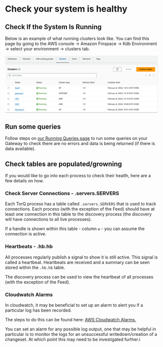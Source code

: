 Check your system is healthy
===============

## Check If the System Is Running

Below is an example of what running clusters look like. You can find this page by going to the AWS console -> Amazon Finspace -> Kdb Environment -> select your environment -> clusters tab.

![Clusters running example image](graphics/clusters-running.png)

## Run some queries

Follow steps on [our Running Queries page](https://dataintellecttech.github.io/TorQ-Amazon-FinSpace-Starter-Pack/11-runningqueries/) to run some queries on your Gateway to check there are no errors and data is being returned (if there is data available).

## Check tables are populated/growning

If you would like to go into each process to check their health, here are a few details on how.

### Check Server Connections - .servers.SERVERS

Each TorQ process has a table called `.servers.SERVERS` that is used to track connections. Each process (with the exception of the Feed) should have at least one connection in this table to the discovery process (the discovery will have connections to all live processes).

If a handle is shown within this table - column `w` - you can assume the connection is active.

### Heartbeats - .hb.hb

All processes regularly publish a signal to show it is still active. This signal is called a heartbeat. Heartbeats are received and a summary can be seen stored within the `.hb.hb` table.

The discovery process can be used to view the heartbeat of all processes (with the exception of the Feed).

### Cloudwatch Alarms

In cloudwatch, it may be beneficial to set up an alarm to alert you if a particular log has been recorded.

The steps to do this can be found here: [AWS Cloudwatch Alarms.](https://docs.aws.amazon.com/AmazonCloudWatch/latest/monitoring/Create_alarm_log_group_metric_filter.html)

You can set an alarm for any possible log output, one that may be helpful in particular is to monitor the logs for an unsuccessful writedown/creation of a changeset. At which point this may need to be investigated further.i